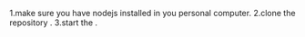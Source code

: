 1.make sure you have nodejs installed in you personal computer.
2.clone the repository .
3.start the .
